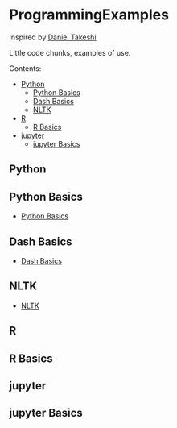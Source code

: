 # ProgrammingExamples
Inspired by [Daniel Takeshi][1]

Little code chunks, examples of use.

Contents:

- [Python](#python)
  * [Python Basics](#python-basics)
  * [Dash Basics](#dash-basics)
  * [NLTK](#nltk)
- [R](#r)
  * [R Basics](#r-basics)
- [jupyter](#jupyter)
  * [jupyter Basics](#jupyter-basics)


<section class="level-1">
 
# Python

</section>

<section class="level-2">
 
## Python Basics
 
- [Python Basics](https://github.com/Ale-g-g/ProgrammingExamples/tree/main/Python/Python%20Basics)

</section>
 
## Dash Basics
- [Dash Basics](https://github.com/Ale-g-g/ProgrammingExamples/tree/main/Python/Dash%20Basics)

## NLTK
- [NLTK](https://github.com/Ale-g-g/ProgrammingExamples/tree/main/Python/NLTK)

<section class="level-1">
 
# R

</section>

<section class="level-2">
 
## R Basics

</section>

<section class="level-1">
 
# jupyter

</section>

<section class="level-2">
 
## jupyter Basics

</section>

[1]:https://github.com/DanielTakeshi

